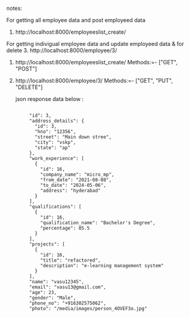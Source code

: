 notes:

For getting all employee data and post employeed data
1. http://localhost:8000/employeeslist_create/
   
For getting indivigual employee data and update employeed data & for delete
3. http://localhost:8000/employee/3/



1. http://localhost:8000/employeeslist_create/
   Methods:=- ["GET", "POST"]

2. http://localhost:8000/employee/3/
      Methods:=- ["GET", "PUT", "DELETE"]


   json response data below :
   ````
   
        "id": 3,
        "address_details": {
          "id": 3,
          "hno": "12356",
          "street": "Main down stree",
          "city": "vskp",
          "state": "ap"
        },
        "work_experience": [
          {
            "id": 16,
            "company_name": "micro_mp",
            "from_date": "2021-08-08",
            "to_date": "2024-05-06",
            "address": "hyderabad"
          }
        ],
        "qualifications": [
          {
            "id": 16,
            "qualification_name": "Bachelor's Degree",
            "percentage": 85.5
          }
        ],
        "projects": [
          {
            "id": 16,
            "title": "refactored",
            "description": "e-learning management system"
          }
        ],
        "name": "vasu12345",
        "email": "vasu13@gmail.com",
        "age": 23,
        "gender": "Male",
        "phone_no": "+916302575062",
        "photo": "/media/images/person_4OVEF3o.jpg"


   `````


